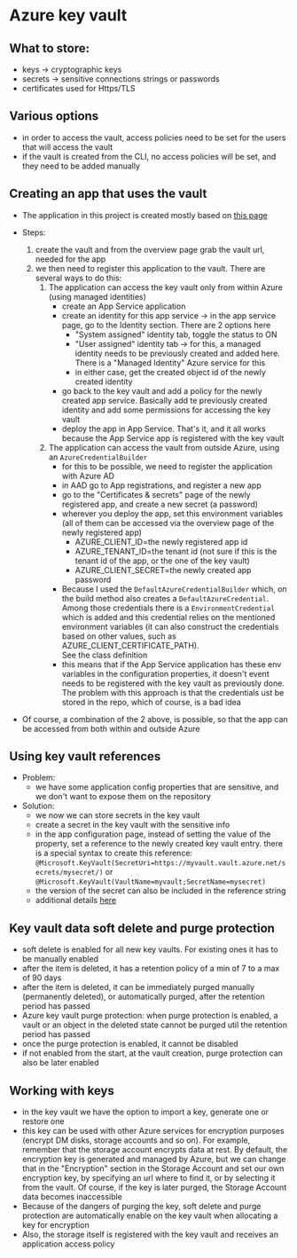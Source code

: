 # Azure key vault

## What to store:
- keys -> cryptographic keys
- secrets -> sensitive connections strings or passwords
- certificates used for Https/TLS

## Various options
- in order to access the vault, access policies need to be set for the users that will access the vault
- if the vault is created from the CLI, no access policies will be set, and they need to be added manually

## Creating an app that uses the vault
- The application in this project is created mostly based on [this page](https://github.com/Azure/azure-sdk-for-java/tree/main/sdk/keyvault/azure-security-keyvault-secrets#create-secret-client) 
- Steps:
  1. create the vault and from the overview page grab the vault url, needed for the app
  2. we then need to register this application to the vault. There are several ways to do this:
     1. The application can access the key vault only from within Azure (using managed identities)
        - create an App Service application
        - create an identity for this app service -> in the app service page, go to the Identity section. There are 2 options here
          - "System assigned" identity tab, toggle the status to ON
          - "User assigned" identity tab -> for this, a managed identity needs to be previously created and added here. 
             There is a "Managed Identity" Azure service for this
          - in either case, get the created object id of the newly created identity
        - go back to the key vault and add a policy for the newly created app service. Basically add te previously created identity
          and add some permissions for accessing the key vault
        - deploy the app in App Service. That's it, and it all works because the App Service app is registered with the key vault
     2. The application can access the vault from outside Azure, using an `AzureCredentialBuilder`
        - for this to be possible, we need to register the application with Azure AD
        - in AAD go to App registrations, and register a new app
        - go to the "Certificates & secrets" page of the newly registered app, and create a new secret (a password)
        - wherever you deploy the app, set this environment variables (all of them can be accessed via the overview page of the newly registered app)
             - AZURE_CLIENT_ID=the newly registered app id
             - AZURE_TENANT_ID=the tenant id (not sure if this is the tenant id of the app, or the one of the key vault)
             - AZURE_CLIENT_SECRET=the newly created app password
        - Because I used the `DefaultAzureCredentialBuilder` which, on the build method also creates a `DefaultAzureCredential`. 
          Among those credentials there is a `EnvironmentCredential` which is added and this credential relies on the
          mentioned environment variables (it can also construct the credentials based on other values, such as AZURE_CLIENT_CERTIFICATE_PATH).  
          See the class definition
        - this means that if the App Service application has these env variables in the configuration properties, it 
          doesn't event needs to be registered with the key vault as previously done. The problem with this approach is that 
          the credentials ust be stored in the repo, which of course, is a bad idea
         
- Of course, a combination of the 2 above, is possible, so that the app can be accessed from both within and outside Azure

## Using key vault references
- Problem: 
  - we have some application config properties that are sensitive, and we don't want to expose them on the repository
- Solution: 
  - we now we can store secrets in the key vault
  - create a secret in the key vault with the sensitive info   
  - in the app configuration page, instead of setting the value of the property, set a reference to the newly created 
    key vault entry. there is a special syntax to create this reference:
    `@Microsoft.KeyVault(SecretUri=https://myvault.vault.azure.net/secrets/mysecret/)`
    or `@Microsoft.KeyVault(VaultName=myvault;SecretName=mysecret)`
  - the version of the secret can also be included in the reference string
  - additional details [here](https://docs.microsoft.com/en-us/azure/app-service/app-service-key-vault-references)

## Key vault data soft delete and purge protection
- soft delete is enabled for all new key vaults. For existing ones it has to be manually enabled
- after the item is deleted, it has a retention policy of a min of 7 to a max of 90 days 
- after the item is deleted, it can be immediately purged manually (permanently deleted), or automatically purged,
  after the retention period has passed
- Azure key vault purge protection: when purge protection is enabled, a vault or an object in the deleted state cannot
  be purged util the retention period has passed
- once the purge protection is enabled, it cannot be disabled
- if not enabled from the start, at the vault creation, purge protection can also be later enabled

## Working with keys
- in the key vault we have the option to import a key, generate one or restore one
- this key can be used with other Azure services for encryption purposes (encrypt DM disks, storage accounts and so on).
  For example, remember that the storage account encrypts data at rest. By default, the encryption key is generated and 
  managed by Azure, but we can change that in the "Encryption" section in the Storage Account and set our own encryption key, 
  by specifying an url where to find it, or by selecting it from the vault. Of course, if the key is later purged,
  the Storage Account data becomes inaccessible
- Because of the dangers of purging the key, soft delete and purge protection are automatically enable on the key vault
  when allocating a key for encryption
- Also, the storage itself is registered with the key vault and receives an application access policy